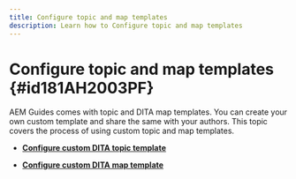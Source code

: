 ```yaml
---
title: Configure topic and map templates
description: Learn how to Configure topic and map templates
---
```

# Configure topic and map templates {#id181AH2003PF}

AEM Guides comes with topic and DITA map templates. You can create your own custom template and share the same with your authors. This topic covers the process of using custom topic and map templates.

-   **[Configure custom DITA topic template](conf-template-tags-custom-dita-topic-template.md)**  

-   **[Configure custom DITA map template](conf-template-tags-custom-dita-map-templates.md)**
